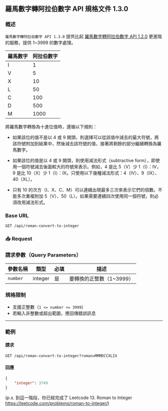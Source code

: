 ## 羅馬數字轉阿拉伯數字 API 規格文件 1.3.0

### 概述

`羅馬數字轉阿拉伯數字 API 1.3.0` 提供比起 [羅馬數字轉阿拉伯數字 API 1.2.0](roman-convert-to-integer-1.2.0.md) 更進階的服務，提供
1~3999 的數字處理。

| 羅馬數字 | 阿拉伯數字 |
|------|-------|
| I    | 1     |
| V    | 5     |
| X    | 10    |
| L    | 50    |
| C    | 100   |
| D    | 500   |
| M    | 1000  |

將羅馬數字轉換為十進位值時，遵循以下規則：

- 如果該位的值不是以 4 或 9 開頭，則選擇可以從該值中減去的最大符號，將該符號附加到結果中，然後減去該符號的值，接著將剩餘的部分繼續轉換為羅馬數字。

- 如果該位的值是以 4 或 9 開頭，則使用減法形式（subtractive form），即使用一個符號減去後面較大的符號來表示。例如，4 是比 5（V）少
  1（I）：IV，9 是比 10（X）少 1（I）：IX。只使用以下幾種減法形式：4（IV）、9（IX）、40（XL）。

- 只有 10 的次方（I、X、C、M）可以連續出現最多三次來表示它們的倍數。不能多次重複附加 5（V）、50（L）。如果需要連續四次使用同一個符號，則必須改用減法形式。

### Base URL

```
GET /api/roman-convert-to-integer
```

### 📥 Request

### 請求參數（Query Parameters）

| 參數名稱     | 類型      | 必填 | 描述              |
|----------|---------|----|-----------------|
| `number` | integer | 是  | 要轉換的正整數（1~3999） |

### 規格限制

- 支援正整數（`1 <= number <= 3999`）
- 若輸入非整數或超出範圍，應回傳錯誤訊息

---

### 範例

#### 請求

```http
GET /api/roman-convert-to-integer?roman=MMMDCCXLIX
```

#### 回應

```json
{
    "integer": 3749
}
```

(p.s. 到這一階段，你已經完成了 Leetcode 13. Roman to Integer https://leetcode.com/problems/roman-to-integer/)
